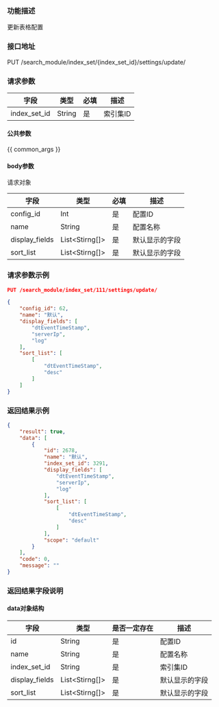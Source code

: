 ### 功能描述

更新表格配置

### 接口地址

PUT /search_module/index_set/{index_set_id}/settings/update/

### 请求参数

| 字段 | 类型 | 必填 | 描述                                        
| --- | --- | --- | --- |
| index_set_id | String | 是 | 索引集ID |

#### 公共参数

{{ common_args }}

#### body参数

请求对象

| 字段 | 类型 | 必填 | 描述                                        
| --- | --- | --- | --- |
| config_id | Int | 是 | 配置ID |
| name | String | 是 | 配置名称 |
| display_fields | List<Stirng[]> | 是 | 默认显示的字段 |
| sort_list | List<Stirng[]> | 是 | 默认显示的字段 |

### 请求参数示例

```json
PUT /search_module/index_set/111/settings/update/
```

```json
{
    "config_id": 62,
    "name": "默认",
    "display_fields": [
        "dtEventTimeStamp",
        "serverIp",
        "log"
    ],
    "sort_list": [
        [
            "dtEventTimeStamp",
            "desc"
        ]
    ]
}
```

### 返回结果示例

```json
{
    "result": true,
    "data": [
        {
            "id": 2678,
            "name": "默认",
            "index_set_id": 3291,
            "display_fields": [
                "dtEventTimeStamp",
                "serverIp",
                "log"
            ],
            "sort_list": [
                [
                    "dtEventTimeStamp",
                    "desc"
                ]
            ],
            "scope": "default"
        }
    ],
    "code": 0,
    "message": ""
}
```

### 返回结果字段说明

#### data对象结构

| 字段 | 类型 | 是否一定存在 | 描述 |
| --- | --- | --- | --- |
| id | String | 是 | 配置ID |
| name | String | 是 | 配置名称 |
| index_set_id | String | 是 | 索引集ID |
| display_fields | List<Stirng[]> | 是 | 默认显示的字段 |
| sort_list | List<Stirng[]> | 是 | 默认显示的字段 |
